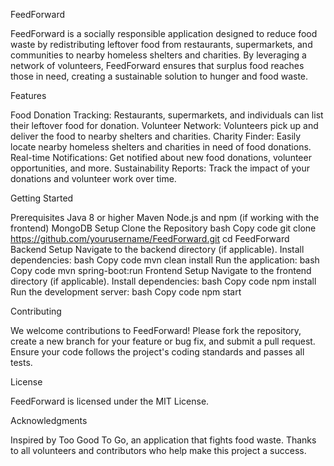 FeedForward

FeedForward is a socially responsible application designed to reduce food waste by redistributing leftover food from restaurants, supermarkets, and communities to nearby homeless shelters and charities. By leveraging a network of volunteers, FeedForward ensures that surplus food reaches those in need, creating a sustainable solution to hunger and food waste.

Features

Food Donation Tracking: Restaurants, supermarkets, and individuals can list their leftover food for donation.
Volunteer Network: Volunteers pick up and deliver the food to nearby shelters and charities.
Charity Finder: Easily locate nearby homeless shelters and charities in need of food donations.
Real-time Notifications: Get notified about new food donations, volunteer opportunities, and more.
Sustainability Reports: Track the impact of your donations and volunteer work over time.

Getting Started

Prerequisites
Java 8 or higher
Maven
Node.js and npm (if working with the frontend)
MongoDB
Setup
Clone the Repository
bash
Copy code
git clone https://github.com/yourusername/FeedForward.git
cd FeedForward
Backend Setup
Navigate to the backend directory (if applicable).
Install dependencies:
bash
Copy code
mvn clean install
Run the application:
bash
Copy code
mvn spring-boot:run
Frontend Setup
Navigate to the frontend directory (if applicable).
Install dependencies:
bash
Copy code
npm install
Run the development server:
bash
Copy code
npm start


Contributing

We welcome contributions to FeedForward! Please fork the repository, create a new branch for your feature or bug fix, and submit a pull request. Ensure your code follows the project's coding standards and passes all tests.

License

FeedForward is licensed under the MIT License.

Acknowledgments

Inspired by Too Good To Go, an application that fights food waste.
Thanks to all volunteers and contributors who help make this project a success.
